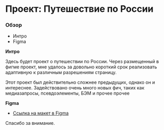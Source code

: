 # Проект: Путешествие по России

### Обзор
* Интро
* Figma

**Интро**

Здесь будет проект о путешествии по России.
Через размещенный в фигме проект, мне удалось за довольно короткий срок реализовать адаптивную к различным разрешениям страницу.

Этот проект был действительно сложнее предыдущих, однако он и интереснее. Задействовано очень много новых фич, таких как медиазапросы, псевдоэлементы, БЭМ и прочее прочее

**Figma**

* [Ссылка на макет в Figma](https://www.figma.com/file/5S2WSbEFL6awjVWJ0NWL8Q/Sprint-3_-Russia-_-desktop-mobile?node-id=28503%3A0)

Спасибо за внимание.
